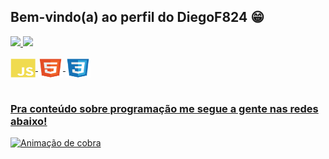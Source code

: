 ## Bem-vindo(a) ao perfil do DiegoF824 😁

 <div>
   <a href="https://github.com/DiegoF824">
   <img height="180em" src="https://github-readme-stats.vercel.app/api?username=DiegoF824&show_icons=true&theme=tokyonight&include_all_commits=true&count_private=true"/>
   <img height="180em" src="https://github-readme-stats.vercel.app/api/top-langs/?username=DiegoF824&layout=compact&langs_count=6&theme=tokyonight"/>

</div>
<div style="display: inline_block"><br>
  <img align="center" alt="Js" height="30" width="40" src="https://raw.githubusercontent.com/devicons/devicon/master/icons/javascript/javascript-plain.svg ">
  <img align="center" alt="HTML" height="30" width="40" src="https://raw.githubusercontent.com/devicons/devicon/master/icons/html5/html5-original.svg ">
  <img align="center" alt="CSS" height="30" width="40" src="https://raw.githubusercontent.com/devicons/devicon/master/icons/css3/css3-original.svg ">
</div>
 
 <br>
 
  ### Pra conteúdo sobre programação me segue a gente nas redes abaixo!
 
<div>
 
  ![Animação de cobra](https://github.com/DiegoF824/DiegoF824/blob/output/github-contribution-grid-snake.svg)

</div>

